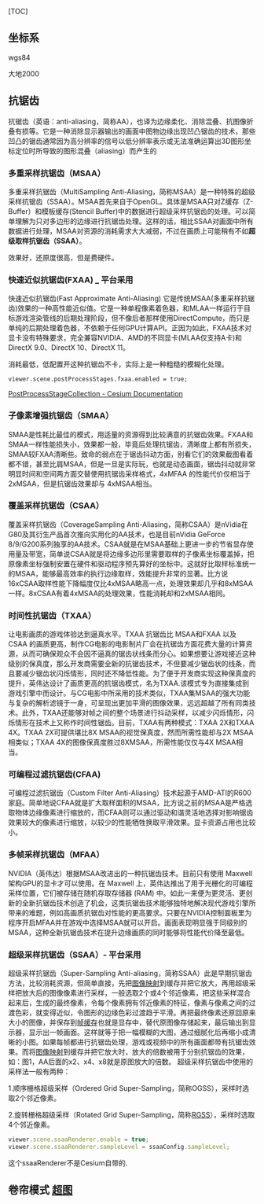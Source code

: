 [TOC]

## 坐标系

wgs84

大地2000



## 抗锯齿

抗锯齿（英语：anti-aliasing，简称AA），也译为边缘柔化、消除混叠、抗图像折叠有损等。它是一种消除显示器输出的画面中图物边缘出现凹凸锯齿的技术，那些凹凸的锯齿通常因为高分辨率的信号以低分辨率表示或无法准确运算出3D图形坐标定位时所导致的图形混叠（aliasing）而产生的

### **多重采样抗锯齿（MSAA）**

多重采样抗锯齿（MultiSampling Anti-Aliasing，简称MSAA）是一种特殊的超级采样抗锯齿（SSAA）。MSAA首先来自于OpenGL。具体是MSAA只对Z缓存（Z-Buffer）和模板缓存(Stencil Buffer)中的数据进行超级采样抗锯齿的处理。可以简单理解为只对多边形的边缘进行抗锯齿处理。这样的话，相比SSAA对画面中所有数据进行处理，MSAA对资源的消耗需求大大减弱，不过在画质上可能稍有不如**超级取样抗锯齿（SSAA）**。

效果好，还原度很高，但是费硬件。

### **快速近似抗锯齿(FXAA) _ 平台采用**

快速近似抗锯齿(Fast Approximate Anti-Aliasing) 它是传统MSAA(多重采样抗锯齿)效果的一种高性能近似值。它是一种单程像素着色器，和MLAA一样运行于目标游戏渲染管线的后期处理阶段，但不像后者那样使用DirectCompute，而只是单纯的后期处理着色器，不依赖于任何GPU计算API。正因为如此，FXAA技术对显卡没有特殊要求，完全兼容NVIDIA、AMD的不同显卡(MLAA仅支持A卡)和DirectX 9.0、DirectX 10、DirectX 11。

消耗最低，低配置开这种抗锯齿不卡，实际上是一种粗糙的模糊化处理。

`viewer.scene.postProcessStages.fxaa.enabled = true;`

[PostProcessStageCollection - Cesium Documentation](https://cesium.com/learn/cesiumjs/ref-doc/PostProcessStageCollection.html#fxaa)

### **子像素增强抗锯齿（SMAA）**

SMAA是性耗比最佳的模式，用适量的资源得到比较满意的抗锯齿效果。FXAA和SMAA一样性能损失小，效果都一般，毕竟后处理抗锯齿，清晰度上都有所损失，SMAA较FXAA清晰些。致命的弱点在于锯齿抖动方面，别看它们的效果截图看着都不错，甚至比肩MSAA，但是一旦是实际玩，也就是动态画面，锯齿抖动就非常明显时间和空间两方面交替使用抗锯齿采样格式，4xMFAA 的性能代价仅相当于 2xMSAA，但是抗锯齿效果却与 4xMSAA相当。

### **覆盖采样抗锯齿（CSAA）**

覆盖采样抗锯齿（CoverageSampling Anti-Aliasing，简称CSAA）是nVidia在G80及其衍生产品首次推向实用化的AA技术，也是目前nVidia GeForce 8/9/G200系列独享的AA技术。CSAA就是在MSAA基础上更进一步的节省显存使用量及带宽，简单说CSAA就是将边缘多边形里需要取样的子像素坐标覆盖掉，把原像素坐标强制安置在硬件和驱动程序预先算好的坐标中。这就好比取样标准统一的MSAA，能够最高效率的执行边缘取样，效能提升非常的显著。比方说16xCSAA取样性能下降幅度仅比4xMSAA略高一点，处理效果却几乎和8xMSAA一样。8xCSAA有着4xMSAA的处理效果，性能消耗却和2xMSAA相同。 

### **时间性抗锯齿（TXAA）**

让电影画质的游戏体验达到逼真水平。TXAA 抗锯齿比 MSAA和FXAA 以及 CSAA 的画质更高，制作CG电影的电影制片厂会在抗锯齿方面花费大量的计算资源，从而可确保观众不会因不逼真的锯齿状线条而分心。如果想要让游戏接近这种级别的保真度，那么开发商需要全新的抗锯齿技术，不但要减少锯齿状的线条，而且要减少锯齿状闪烁情形，同时还不降低性能。为了便于开发商实现这种保真度的提升，英伟达设计了画质更高的抗锯齿模式，名为TXAA.该模式专为直接集成到游戏引擎中而设计。与CG电影中所采用的技术类似，TXAA集MSAA的强大功能与复杂的解析滤镜于一身，可呈现出更加平滑的图像效果，远远超越了所有同类技术。此外，TXAA还能够对帧之间的整个场景进行抖动采样，以减少闪烁情形，闪烁情形在技术上又称作时间性锯齿。目前，TXAA有两种模式：TXAA 2X和TXAA 4X。TXAA 2X可提供堪比8X MSAA的视觉保真度，然而所需性能却与2X MSAA相类似；TXAA 4X的图像保真度胜过8XMSAA，所需性能仅仅与4X MSAA相当。 

### **可编程过滤抗锯齿(CFAA)**

可编程过滤抗锯齿（Custom Filter Anti-Aliasing）技术起源于AMD-ATI的R600家庭。简单地说CFAA就是扩大取样面积的MSAA，比方说之前的MSAA是严格选取物体边缘像素进行缩放的，而CFAA则可以通过驱动和谐灵活地选择对影响锯齿效果较大的像素进行缩放，以较少的性能牺牲换取平滑效果。显卡资源占用也比较小。

### **多帧采样抗锯齿（MFAA）**

NVIDIA（英伟达）根据MSAA改进出的一种抗锯齿技术。目前只有使用 Maxwell 架构GPU的显卡才可以使用。在 Maxwell 上，英伟达推出了用于光栅化的可编程采样位置，它们被存储在随机存取存储器 (RAM) 中。如此一来便为更灵活、更创新的全新抗锯齿技术创造了机会，这类抗锯齿技术能够独特地解决现代游戏引擎所带来的难题，例如高画质抗锯齿对性能的更高要求。只要在NVIDIA控制面板里为程序开启MFAA并在游戏中选择MSAA就可以开启。画面表现明显强于同级别的MSAA，这种全新抗锯齿技术在提升边缘画质的同时能够将性能代价降至最低。

### **超级采样抗锯齿（SSAA）- 平台采用**

超级采样抗锯齿（Super-Sampling Anti-aliasing，简称SSAA）此是早期抗锯齿方法，比较消耗资源，但简单直接，先把[图像映射](https://baike.baidu.com/item/图像映射)到缓存并把它放大，再用超级采样把放大后的图像像素进行采样，一般选取2个或4个邻近像素，把这些采样混合起来后，生成的最终像素，令每个像素拥有邻近像素的特征，像素与像素之间的过渡色彩，就变得近似，令图形的边缘色彩过渡趋于平滑。再把最终像素还原回原来大小的图像，并保存到[帧缓存](https://baike.baidu.com/item/帧缓存)也就是显存中，替代原图像存储起来，最后输出到显示器，显示出一帧画面。这样就等于把一幅模糊的大图，通过细腻化后再缩小成清晰的小图。如果每帧都进行抗锯齿处理，游戏或视频中的所有画面都带有抗锯齿效果。而将[图像映射](https://baike.baidu.com/item/图像映射)到缓存并把它放大时，放大的倍数被用于分别抗锯齿的效果，如：图1，AA后面的x2、x4、x8就是原图放大的倍数。 超级采样抗锯齿中使用的采样法一般有两种：

1.顺序栅格超级采样（Ordered Grid Super-Sampling，简称OGSS），采样时选取2个邻近像素。

2.旋转栅格超级采样（Rotated Grid Super-Sampling，简称[RGSS](https://baike.baidu.com/item/RGSS)），采样时选取4个邻近像素。

```js
viewer.scene.ssaaRenderer.enable = true;
viewer.scene.ssaaRenderer.sampleLevel = ssaaConfig.sampleLevel;
```

这个ssaaRenderer不是Cesium自带的.

## 卷帘模式 [超图](http://support.supermap.com.cn:8090/webgl/examples/webgl/editor.html#Nightlight)